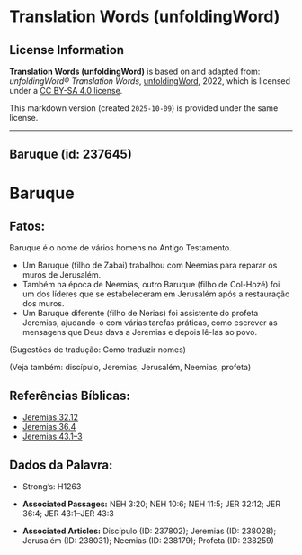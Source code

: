 # Translation Words (unfoldingWord)

## License Information

**Translation Words (unfoldingWord)** is based on and adapted from: _unfoldingWord® Translation Words_, [unfoldingWord](https://unfoldingword.org/utw), 2022, which is licensed under a [CC BY-SA 4.0 license](https://creativecommons.org/licenses/by-sa/4.0/legalcode.en).

This markdown version (created `2025-10-09`) is provided under the same license.



--------------------------------

## Baruque (id: 237645)

Baruque
=======

Fatos:
------

Baruque é o nome de vários homens no Antigo Testamento.

* Um Baruque (filho de Zabai) trabalhou com Neemias para reparar os muros de Jerusalém.
* Também na época de Neemias, outro Baruque (filho de Col\-Hozé) foi um dos líderes que se estabeleceram em Jerusalém após a restauração dos muros.
* Um Baruque diferente (filho de Nerias) foi assistente do profeta Jeremias, ajudando\-o com várias tarefas práticas, como escrever as mensagens que Deus dava a Jeremias e depois lê\-las ao povo.

(Sugestões de tradução: Como traduzir nomes)

(Veja também: discípulo, Jeremias, Jerusalém, Neemias, profeta)

Referências Bíblicas:
---------------------

* [Jeremias 32\.12](https://ref.ly/Jer32:12)
* [Jeremias 36\.4](https://ref.ly/Jer36:4)
* [Jeremias 43\.1–3](https://ref.ly/Jer43:1-Jer43:3)

Dados da Palavra:
-----------------

* Strong’s: H1263

* **Associated Passages:** NEH 3:20; NEH 10:6; NEH 11:5; JER 32:12; JER 36:4; JER 43:1–JER 43:3
* **Associated Articles:** Discípulo (ID: 237802); Jeremias (ID: 238028); Jerusalém (ID: 238031); Neemias (ID: 238179); Profeta (ID: 238259)

